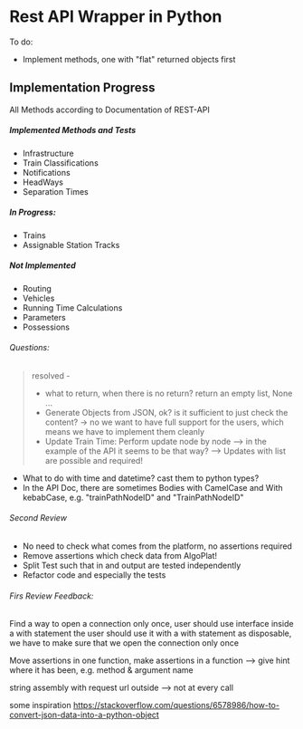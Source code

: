 # Rest API Wrapper in Python

To do: 
- Implement methods, one with "flat" returned objects first

## Implementation Progress
All Methods according to Documentation of REST-API 

##### Implemented Methods and Tests
* Infrastructure
* Train Classifications
* Notifications
* HeadWays
* Separation Times

##### In Progress:

* Trains
* Assignable Station Tracks

##### Not Implemented

* Routing
* Vehicles
* Running Time Calculations
* Parameters
* Possessions

###### Questions:
> resolved - 
> * what to return, when there is no return? return an empty list, None ...
> * Generate Objects from JSON, ok? is it sufficient to just check the content? -> 
> no we want to have full support for the users, which means we have to implement them cleanly 
> * Update Train Time: Perform update node by node --> 
in the example of the API it seems to be that way? --> Updates with list are possible and required!
>

* What to do with time and datetime? cast them to python types?
* In the API Doc, there are sometimes Bodies with CamelCase and With kebabCase, e.g. 
"trainPathNodeID" and "TrainPathNodeID"

###### Second Review

- No need to check what comes from the platform, no assertions required
- Remove assertions which check data from AlgoPlat!
- Split Test such that in and output are tested independently
- Refactor code and especially the tests


###### Firs Review Feedback:

Find a way to open a connection only once, user should use interface inside a with statement
the user should use it with a with statement as disposable, we have to make sure that we open the connection only once

Move assertions in one function, 
make assertions in a function --> give hint where it has been, e.g. method & argument name

string assembly with request url outside --> not at every call

some inspiration
https://stackoverflow.com/questions/6578986/how-to-convert-json-data-into-a-python-object

